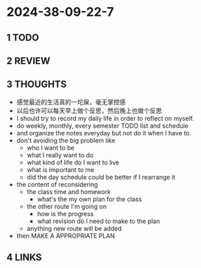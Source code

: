 # 2024-38-09-22-7

## 1 TODO

## 2 REVIEW

## 3 THOUGHTS

- 感觉最近的生活真的一坨屎，毫无掌控感
- 以后也许可以每天早上做个反思，然后晚上也做个反思
- I should try to record my daily life in order to reflect on myself.
- do weekly, monthly, every semester TODO list and schedule
- and organize the notes everyday but not do it when I have to.
- don't avoiding the big problem like
	- who I want to be 
	- what I really want to do 
	- what kind of life do I want to live
	- what is important to me
	- did the day schedule could be better if I rearrange it
- the content of reconsidering 
	- the class time and homework
		- what's the my own plan for the class
	- the other route I'm going on
		- how is the progress
		- what revision do I need to make to the plan
	- anything new route will be added
- then MAKE A APPROPRIATE PLAN

## 4 LINKS
